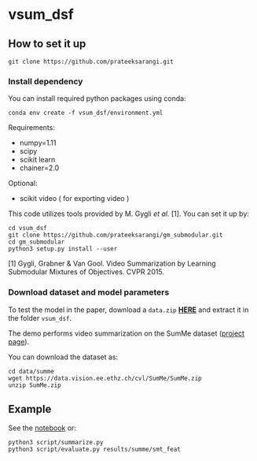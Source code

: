 # vsum_dsf

## How to set it up

	git clone https://github.com/prateeksarangi.git

### Install dependency

You can install required python packages using conda:

	conda env create -f vsum_dsf/environment.yml
	
Requirements:
- numpy=1.11
- scipy
- scikit learn
- chainer=2.0

Optional:
- scikit video ( for exporting video )

This code utilizes tools provided by M. Gygli *et al.* [1].
You can set it up by:

	cd vsum_dsf
	git clone https://github.com/prateeksarangi/gm_submodular.git
	cd gm_submodular
	python3 setup.py install --user

[1] Gygli, Grabner & Van Gool. Video Summarization by Learning Submodular Mixtures of Objectives. CVPR 2015.

### Download dataset and model parameters

To test the model in the paper, download a `data.zip` [**HERE**](https://www.dropbox.com/s/zxp8dq18t0tqlk2/data.zip?dl=0) and extract it in the folder `vsum_dsf`.

The demo performs video summarization on the SumMe dataset ([project page](https://people.ee.ethz.ch/~gyglim/vsum/index.php)).

You can download the dataset as: 

	cd data/summe
	wget https://data.vision.ee.ethz.ch/cvl/SumMe/SumMe.zip
	unzip SumMe.zip

## Example

See the [notebook](https://github.com/mayu-ot/vsum_dsf/blob/master/Demo.ipynb) or:

	python3 script/summarize.py
	python3 script/evaluate.py results/summe/smt_feat
